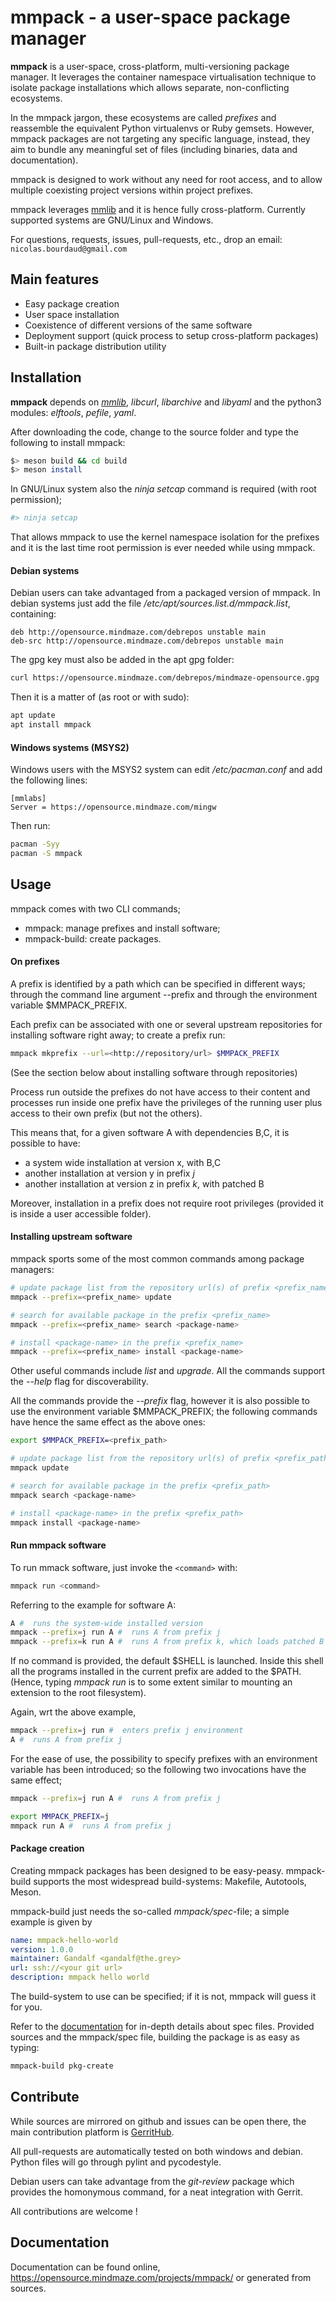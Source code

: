 # **mmpack** - a user-space package manager

**mmpack** is a user-space, cross-platform, multi-versioning package manager.
It leverages the container namespace virtualisation technique to isolate
package installations which allows separate, non-conflicting ecosystems.

In the mmpack jargon, these ecosystems are called _prefixes_ and reassemble the
equivalent Python virtualenvs or Ruby gemsets.  However, mmpack packages are
not targeting any specific language, instead, they aim to bundle any meaningful
set of files (including binaries, data and documentation).

mmpack is designed to work without any need for root access, and to allow
multiple coexisting project versions within project prefixes.

mmpack leverages [mmlib](https://github.com/mmlabs-mindmaze/mmlib) and it is
hence fully cross-platform. Currently supported systems are GNU/Linux and
Windows.

For questions, requests, issues, pull-requests, etc., drop an email:
`nicolas.bourdaud@gmail.com`

## Main features

* Easy package creation
* User space installation
* Coexistence of different versions of the same software
* Deployment support (quick process to setup cross-platform packages)
* Built-in package distribution utility

## Installation

**mmpack** depends on [*mmlib*](https://github.com/mmlabs-mindmaze/mmlib),
*libcurl*, *libarchive* and *libyaml* and the python3 modules: *elftools*,
*pefile*, *yaml*.

After downloading the code, change to the source folder and type the following
to install mmpack:

``` bash
$> meson build && cd build
$> meson install
```

In GNU/Linux system also the _ninja setcap_ command is required (with root
permission);

``` bash
#> ninja setcap
```

That allows mmpack to use the kernel namespace isolation for the prefixes and
it is the last time root permission is ever needed while using mmpack.

#### Debian systems

Debian users can take advantaged from a packaged version of mmpack. In debian
systems just add the file _/etc/apt/sources.list.d/mmpack.list_, containing:

```
deb http://opensource.mindmaze.com/debrepos unstable main
deb-src http://opensource.mindmaze.com/debrepos unstable main
```

The gpg key must also be added in the apt gpg folder:

``` bash
curl https://opensource.mindmaze.com/debrepos/mindmaze-opensource.gpg | sudo tee /etc/apt/trusted.gpg.d/mindmaze-opensource.gpg > /dev/null
```

Then it is a matter of (as root or with sudo):

``` bash
apt update
apt install mmpack
```

#### Windows systems (MSYS2)

Windows users with the MSYS2 system can edit _/etc/pacman.conf_ and add the
following lines:

```
[mmlabs]
Server = https://opensource.mindmaze.com/mingw
```

Then run:

``` bash
pacman -Syy
pacman -S mmpack
```

## Usage

mmpack comes with two CLI commands;

 * mmpack: manage prefixes and install software;
 * mmpack-build: create packages.

#### On prefixes

A prefix is identified by a path which can be specified in different ways;
through the command line argument --prefix and through the environment variable
$MMPACK_PREFIX.

Each prefix can be associated with one or several upstream repositories for
installing software right away; to create a prefix run:

``` bash
mmpack mkprefix --url=<http://repository/url> $MMPACK_PREFIX
```

(See the section below about installing software through repositories)

Process run outside the prefixes do not have access to their content and
processes run inside one prefix have the privileges of the running user plus
access to their own prefix (but not the others).

This means that, for a given software A with dependencies B,C, it is possible
to have:

 * a system wide installation at version x, with B,C
 * another installation at version y in prefix _j_
 * another installation at version z in prefix _k_, with patched B

Moreover, installation in a prefix does not require root privileges (provided
it is inside a user accessible folder).

#### Installing upstream software

mmpack sports some of the most common commands among package managers:

``` bash
# update package list from the repository url(s) of prefix <prefix_name>
mmpack --prefix=<prefix_name> update

# search for available package in the prefix <prefix_name>
mmpack --prefix=<prefix_name> search <package-name>

# install <package-name> in the prefix <prefix_name>
mmpack --prefix=<prefix_name> install <package-name>
```

Other useful commands include _list_ and _upgrade_.
All the commands support the _--help_ flag for discoverability.

All the commands provide the _--prefix_ flag, however it is also possible to
use the environment variable $MMPACK_PREFIX; the following commands have hence
the same effect as the above ones:

``` bash
export $MMPACK_PREFIX=<prefix_path>

# update package list from the repository url(s) of prefix <prefix_path>
mmpack update

# search for available package in the prefix <prefix_path>
mmpack search <package-name>

# install <package-name> in the prefix <prefix_path>
mmpack install <package-name>
```

#### Run mmpack software

To run mmack software, just invoke the `<command>` with:

``` bash
mmpack run <command>
```

Referring to the example for software A:

``` bash
A #  runs the system-wide installed version
mmpack --prefix=j run A #  runs A from prefix j
mmpack --prefix=k run A #  runs A from prefix k, which loads patched B
```

If no command is provided, the default $SHELL is launched.  Inside this shell
all the programs installed in the current prefix are added to the $PATH.
(Hence, typing _mmpack run_ is to some extent similar to mounting an extension
to the root filesystem).

Again, wrt the above example,

``` bash
mmpack --prefix=j run #  enters prefix j environment
A #  runs A from prefix j
```

For the ease of use, the possibility to specify prefixes with an environment
variable has been introduced; so the following two invocations have the same
effect;

``` bash
mmpack --prefix=j run A #  runs A from prefix j

export MMPACK_PREFIX=j
mmpack run A #  runs A from prefix j
```

#### Package creation

Creating mmpack packages has been designed to be easy-peasy.  mmpack-build
supports the most widespread build-systems: Makefile, Autotools, Meson.

mmpack-build just needs the so-called _mmpack/spec_-file; a simple example is
given by

``` yaml
name: mmpack-hello-world
version: 1.0.0
maintainer: Gandalf <gandalf@the.grey>
url: ssh://<your git url>
description: mmpack hello world
```

The build-system to use can be specified; if it is not, mmpack will guess it
for you.

Refer to the [documentation](https://opensource.mindmaze.com/projects/mmpack/)
for in-depth details about spec files.  Provided sources and the mmpack/spec
file, building the package is as easy as typing:

``` bash
mmpack-build pkg-create
```

## Contribute

While sources are mirrored on github and issues can be open there, the main
contribution platform is
[GerritHub](https://review.gerrithub.io/admin/repos/mmlabs-mindmaze/mmpack).

All pull-requests are automatically tested on both windows and debian.  Python
files will go through pylint and pycodestyle.

Debian users can take advantage from the _git-review_ package which provides
the homonymous command, for a neat integration with Gerrit.

All contributions are welcome !

## Documentation

Documentation can be found online, https://opensource.mindmaze.com/projects/mmpack/ or
generated from sources.
